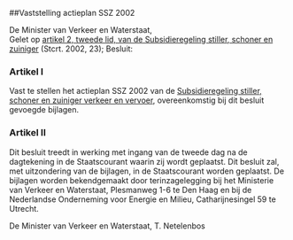 <meta http-equiv='Content-Type' content='text/html; charset=utf-8' />

##Vaststelling actieplan SSZ 2002

De Minister van Verkeer en Waterstaat,  
Gelet op [artikel 2, tweede lid, van de Subsidieregeling stiller, schoner en zuiniger](../../../../../../ministeriele-regeling/subsidieregeling/stiller/schoner/en/zuiniger/2002/BWBR0013388/README.md) (Stcrt. 2002, 23);
Besluit:     

### Artikel  I  

Vast te stellen het actieplan SSZ 2002 van de [Subsidieregeling stiller, schoner en zuiniger verkeer en vervoer](../../../../../../ministeriele-regeling/subsidieregeling/stiller/schoner/en/zuiniger/2002/BWBR0013388/README.md), overeenkomstig bij dit besluit gevoegde bijlagen.  

### Artikel  II  

Dit besluit treedt in werking met ingang van de tweede dag na de dagtekening in de Staatscourant waarin zij wordt geplaatst. 
Dit besluit zal, met uitzondering van de bijlagen, in de Staatscourant worden geplaatst. De bijlagen worden bekendgemaakt door terinzagelegging bij het Ministerie van Verkeer en Waterstaat, Plesmanweg 1-6 te Den Haag en bij de Nederlandse Onderneming voor Energie en Milieu, Catharijnesingel 59 te Utrecht. 

De 
Minister van Verkeer en Waterstaat,
T. Netelenbos      
